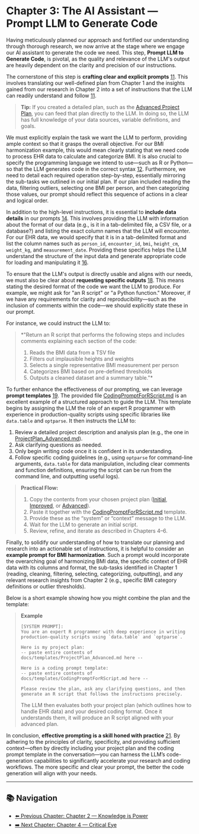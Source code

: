 # Chapter 3: The AI Assistant — Prompt LLM to Generate Code

Having meticulously planned our approach and fortified our understanding through thorough research, we now arrive at the stage where we engage our AI assistant to generate the code we need. This step, **Prompt LLM to Generate Code**, is pivotal, as the quality and relevance of the LLM's output are heavily dependent on the clarity and precision of our instructions.

The cornerstone of this step is **crafting clear and explicit prompts** [11](../docs/References.md#ref11). This involves translating our well-defined plan from Chapter 1 and the insights gained from our research in Chapter 2 into a set of instructions that the LLM can readily understand and follow [11](../docs/References.md#ref11). 

> **Tip:** If you created a detailed plan, such as the [Advanced Project Plan](../docs/templates/ProjectPlan_Advanced.md), you can feed that plan directly to the LLM. In doing so, the LLM has full knowledge of your data sources, variable definitions, and goals.

We must explicitly explain the task we want the LLM to perform, providing ample context so that it grasps the overall objective. For our BMI harmonization example, this would mean clearly stating that we need code to process EHR data to calculate and categorize BMI. It is also crucial to specify the programming language we intend to use—such as R or Python—so that the LLM generates code in the correct syntax [12](../docs/References.md#ref12). Furthermore, we need to detail each required operation step-by-step, essentially mirroring the sub-tasks we outlined in our initial plan. If our plan included reading the data, filtering outliers, selecting one BMI per person, and then categorizing those values, our prompt should reflect this sequence of actions in a clear and logical order.

In addition to the high-level instructions, it is essential to **include data details** in our prompts [14](../docs/References.md#ref14). This involves providing the LLM with information about the format of our data (e.g., is it in a tab-delimited file, a CSV file, or a database?) and listing the exact column names that the LLM will encounter. For our EHR data, we would specify that it is in a tab-delimited format and list the column names such as `person_id`, `encounter_id`, `bmi`, `height_cm`, `weight_kg`, and `measurement_date`. Providing these specifics helps the LLM understand the structure of the input data and generate appropriate code for loading and manipulating it [16](../docs/References.md#ref16).

To ensure that the LLM's output is directly usable and aligns with our needs, we must also be clear about **requesting specific outputs** [18](../docs/References.md#ref18). This means stating the desired format of the code we want the LLM to produce. For example, we might ask for "an R script" or "a Python function." Moreover, if we have any requirements for clarity and reproducibility—such as the inclusion of comments within the code—we should explicitly state these in our prompt.

For instance, we could instruct the LLM to:

> *"Return an R script that performs the following steps and includes comments explaining each section of the code:  
>  1. Reads the BMI data from a TSV file  
>  2. Filters out implausible heights and weights  
>  3. Selects a single representative BMI measurement per person  
>  4. Categorizes BMI based on pre-defined thresholds  
>  5. Outputs a cleaned dataset and a summary table."*

To further enhance the effectiveness of our prompting, we can leverage **prompt templates** [19](../docs/References.md#ref19). The provided file [CodingPromptForRScript.md](../docs/templates/CodingPromptForRScript.md) is an excellent example of a structured approach to guide the LLM. This template begins by assigning the LLM the role of an expert R programmer with experience in production-quality scripts using specific libraries like `data.table` and `optparse`. It then instructs the LLM to:

1. Review a detailed project description and analysis plan (e.g., the one in [ProjectPlan_Advanced.md](../docs/templates/ProjectPlan_Advanced.md)).  
2. Ask clarifying questions as needed.  
3. Only begin writing code once it is confident in its understanding.  
4. Follow specific coding guidelines (e.g., using `optparse` for command-line arguments, `data.table` for data manipulation, including clear comments and function definitions, ensuring the script can be run from the command line, and outputting useful logs).

> **Practical Flow:**  
> 1. Copy the contents from your chosen project plan ([Initial](../docs/templates/ProjectPlan_InitialDraft.md), [Improved](../docs/templates/ProjectPlan_Improved.md), or [Advanced](../docs/templates/ProjectPlan_Advanced.md)).  
> 2. Paste it together with the [CodingPromptForRScript.md](../docs/templates/CodingPromptForRScript.md) template.  
> 3. Provide these as the “system” or “context” message to the LLM.  
> 4. Wait for the LLM to generate an initial script.  
> 5. Review, refine, and iterate as described in Chapters 4–6.

Finally, to solidify our understanding of how to translate our planning and research into an actionable set of instructions, it is helpful to consider an **example prompt for BMI harmonization**. Such a prompt would incorporate the overarching goal of harmonizing BMI data, the specific context of EHR data with its columns and format, the sub-tasks identified in Chapter 1 (reading, cleaning, filtering, selecting, categorizing, outputting), and any relevant research insights from Chapter 2 (e.g., specific BMI category definitions or outlier thresholds). 

Below is a short example showing how you might combine the plan and the template:

> **Example**  
> 
> ```
> [SYSTEM PROMPT]:
> You are an expert R programmer with deep experience in writing production-quality scripts using `data.table` and `optparse`.
> 
> Here is my project plan:
> -- paste entire contents of docs/templates/ProjectPlan_Advanced.md here --
> 
> Here is a coding prompt template:
> -- paste entire contents of docs/templates/CodingPromptForRScript.md here --
> 
> Please review the plan, ask any clarifying questions, and then generate an R script that follows the instructions precisely. 
> ```
>
> The LLM then evaluates both your project plan (which outlines how to handle EHR data) and your desired coding format. Once it understands them, it will produce an R script aligned with your advanced plan.

In conclusion, **effective prompting is a skill honed with practice** [21](../docs/References.md#ref21). By adhering to the principles of clarity, specificity, and providing sufficient context—often by directly including your project plan and the coding prompt template in the conversation—you can harness the LLM’s code-generation capabilities to significantly accelerate your research and coding workflows. The more specific and clear your prompt, the better the code generation will align with your needs.

---

## 📚 Navigation

- [⬅️ Previous Chapter: Chapter 2 — Knowledge is Power](Chapter02_KnowledgeIsPower.md)
- [➡️ Next Chapter: Chapter 4 — Critical Eye](Chapter04_CriticalEye.md)

